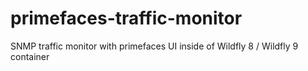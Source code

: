 # primefaces-traffic-monitor
SNMP traffic monitor with primefaces UI inside of Wildfly 8 / Wildfly 9 container
